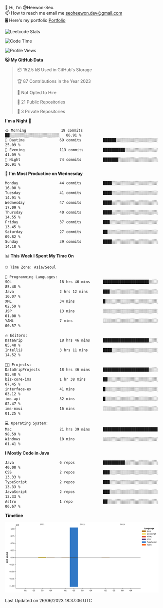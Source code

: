 👋 Hi, I’m @Heewon-Seo.  
📫 How to reach me email me seoheewon.dev@gmail.com   
🖥 Here's my portfolio [Portfolio](https://haileynotes.notion.site/HEEWON-SEO-f98fe97412ee4a6a94fd24fe6832f84c)

![Leetcode Stats](https://leetcode.card.workers.dev/?username=Heewon-Seo)

 <!--START_SECTION:waka-->
![Code Time](http://img.shields.io/badge/Code%20Time-564%20hrs%2015%20mins-blue)

![Profile Views](http://img.shields.io/badge/Profile%20Views-0-blue)

**🐱 My GitHub Data** 

> 📦 152.5 kB Used in GitHub's Storage 
 > 
> 🏆 87 Contributions in the Year 2023
 > 
> 🚫 Not Opted to Hire
 > 
> 📜 21 Public Repositories 
 > 
> 🔑 3 Private Repositories 
 > 
**I'm a Night 🦉** 

```text
🌞 Morning                19 commits          ██░░░░░░░░░░░░░░░░░░░░░░░   06.91 % 
🌆 Daytime                69 commits          ██████░░░░░░░░░░░░░░░░░░░   25.09 % 
🌃 Evening                113 commits         ██████████░░░░░░░░░░░░░░░   41.09 % 
🌙 Night                  74 commits          ███████░░░░░░░░░░░░░░░░░░   26.91 % 
```
📅 **I'm Most Productive on Wednesday** 

```text
Monday                   44 commits          ████░░░░░░░░░░░░░░░░░░░░░   16.00 % 
Tuesday                  41 commits          ████░░░░░░░░░░░░░░░░░░░░░   14.91 % 
Wednesday                47 commits          ████░░░░░░░░░░░░░░░░░░░░░   17.09 % 
Thursday                 40 commits          ████░░░░░░░░░░░░░░░░░░░░░   14.55 % 
Friday                   37 commits          ███░░░░░░░░░░░░░░░░░░░░░░   13.45 % 
Saturday                 27 commits          ██░░░░░░░░░░░░░░░░░░░░░░░   09.82 % 
Sunday                   39 commits          ████░░░░░░░░░░░░░░░░░░░░░   14.18 % 
```


📊 **This Week I Spent My Time On** 

```text
🕑︎ Time Zone: Asia/Seoul

💬 Programming Languages: 
SQL                      18 hrs 46 mins      █████████████████████░░░░   85.48 % 
Java                     2 hrs 12 mins       ███░░░░░░░░░░░░░░░░░░░░░░   10.07 % 
XML                      34 mins             █░░░░░░░░░░░░░░░░░░░░░░░░   02.59 % 
JSP                      13 mins             ░░░░░░░░░░░░░░░░░░░░░░░░░   01.00 % 
YAML                     7 mins              ░░░░░░░░░░░░░░░░░░░░░░░░░   00.57 % 

🔥 Editors: 
DataGrip                 18 hrs 46 mins      █████████████████████░░░░   85.48 % 
IntelliJ                 3 hrs 11 mins       ████░░░░░░░░░░░░░░░░░░░░░   14.52 % 

🐱‍💻 Projects: 
DataGripProjects         18 hrs 46 mins      █████████████████████░░░░   85.48 % 
biz-core-ims             1 hr 38 mins        ██░░░░░░░░░░░░░░░░░░░░░░░   07.45 % 
interface-ex             41 mins             █░░░░░░░░░░░░░░░░░░░░░░░░   03.12 % 
ims-api                  32 mins             █░░░░░░░░░░░░░░░░░░░░░░░░   02.47 % 
ims-nxui                 16 mins             ░░░░░░░░░░░░░░░░░░░░░░░░░   01.25 % 

💻 Operating System: 
Mac                      21 hrs 39 mins      █████████████████████████   98.59 % 
Windows                  18 mins             ░░░░░░░░░░░░░░░░░░░░░░░░░   01.41 % 
```

**I Mostly Code in Java** 

```text
Java                     6 repos             ██████████░░░░░░░░░░░░░░░   40.00 % 
CSS                      2 repos             ███░░░░░░░░░░░░░░░░░░░░░░   13.33 % 
TypeScript               2 repos             ███░░░░░░░░░░░░░░░░░░░░░░   13.33 % 
JavaScript               2 repos             ███░░░░░░░░░░░░░░░░░░░░░░   13.33 % 
Astro                    1 repo              ██░░░░░░░░░░░░░░░░░░░░░░░   06.67 % 
```



**Timeline**

![Lines of Code chart](https://raw.githubusercontent.com/Heewon-Seo/Heewon-Seo/main/assets/bar_graph.png)


 Last Updated on 26/06/2023 18:37:06 UTC
<!--END_SECTION:waka-->


